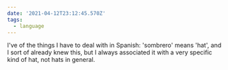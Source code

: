 ```yaml
---
date: '2021-04-12T23:12:45.570Z'
tags:
  - language
---
```


I've of the things I have to deal with in Spanish: 'sombrero' means 'hat', and I sort of already knew this, but I always associated it with a very specific kind of hat, not hats in general.
